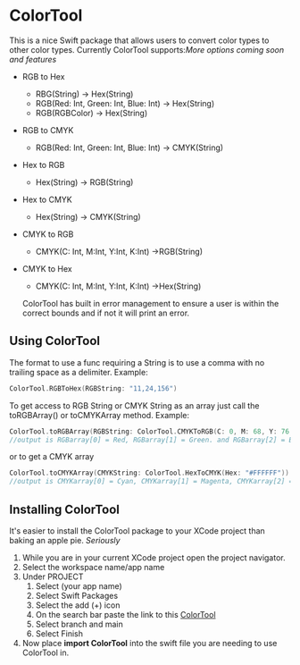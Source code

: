 # ColorTool
This is a nice Swift package that allows users to convert color types to other color types.
Currently ColorTool supports:*More options coming soon and features*
* RGB to Hex
    * RBG(String) -> Hex(String)
    * RGB(Red: Int, Green: Int, Blue: Int) -> Hex(String)
    * RGB(RGBColor) -> Hex(String)
* RGB to CMYK
    * RGB(Red: Int, Green: Int, Blue: Int) -> CMYK(String)
* Hex to RGB
    * Hex(String) -> RGB(String)
* Hex to CMYK
    * Hex(String) -> CMYK(String)
* CMYK to RGB
    * CMYK(C: Int, M:Int, Y:Int, K:Int) ->RGB(String)
* CMYK to Hex
    * CMYK(C: Int, M:Int, Y:Int, K:Int) ->Hex(String)
    
    ColorTool has built in error management to ensure a user is within the correct bounds and if not it will print an error.

## Using ColorTool
The format to use a func requiring a String is to use a comma with no trailing space as a delimiter.
 Example:
```swift
ColorTool.RGBToHex(RGBString: "11,24,156")
```
To get access to RGB String or CMYK String as an array just call the toRGBArray() or toCMYKArray method.
 Example:
```swift
ColorTool.toRGBArray(RGBString: ColorTool.CMYKToRGB(C: 0, M: 68, Y: 76, K: 47))
//output is RGBarray[0] = Red, RGBarray[1] = Green. and RGBarray[2] = Blue
```
or to get a CMYK array
```swift
ColorTool.toCMYKArray(CMYKString: ColorTool.HexToCMYK(Hex: "#FFFFFF"))
//output is CMYKarray[0] = Cyan, CMYKarray[1] = Magenta, CMYKarray[2] = Yellow, and CMYKarray[3] = Black
```
## Installing ColorTool
It's easier to install the ColorTool package to your XCode project than baking an apple pie. *Seriously*
1. While you are in your current XCode project open the project navigator.
2. Select the workspace name/app name
3. Under PROJECT
    1. Select (your app name)
    2. Select Swift Packages
    3. Select the add (+) icon
    4. On the search bar paste the link to this [ColorTool](https://github.com/JerShipman/ColorTool.git)
    5. Select branch and main
    6. Select Finish
4. Now place **import ColorTool** into the swift file you are needing to use ColorTool in.

